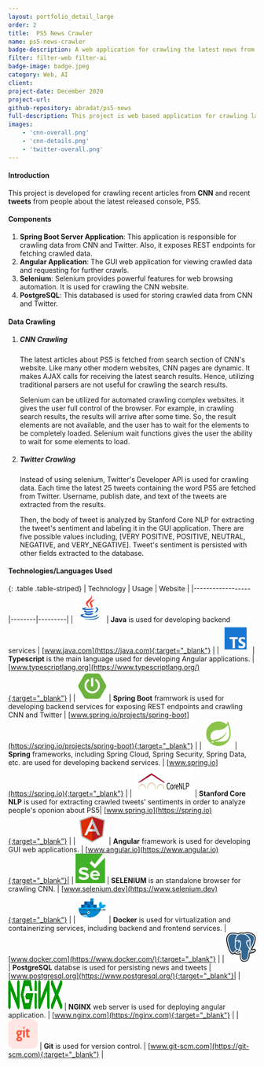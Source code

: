 ```yaml
---
layout: portfolio_detail_large
order: 2
title:  PS5 News Crawler
name: ps5-news-crawler
badge-description: A web application for crawling the latest news from CNN and latest tweets from Twitter about PS5 console.
filter: filter-web filter-ai
badge-image: badge.jpeg
category: Web, AI
client:
project-date: December 2020
project-url:
github-repository: abradat/ps5-news
full-description: This project is web based application for crawling latest news from CNN and latest tweets and analyzing people's oponion about Sony's last gaming console, PS5.
images:
    - 'cnn-overall.png'
    - 'cnn-details.png'
    - 'twitter-overall.png'
---
```

#### Introduction
This project is developed for crawling recent articles from **CNN** and recent **tweets** from people about the latest released console, PS5.

#### Components

1. **Spring Boot Server Application**: This application is responsible for crawling data from CNN and Twitter. Also, it exposes REST endpoints for fetching crawled data.
2. **Angular Application**: The GUI web application for viewing crawled data and requesting for further crawls.
3. **Selenium**: Selenium provides powerful features for web browsing automation. It is used for crawling the CNN website.
4. **PostgreSQL**: This databased is used for storing crawled data from CNN and Twitter.

#### Data Crawling

1. ##### CNN Crawling
    The latest articles about PS5 is fetched from search section of CNN's website. Like many other modern websites, CNN pages are dynamic. It makes AJAX calls for receiving the latest search results. Hence, utilizing traditional parsers are not useful for crawling the search results.  
    
    Selenium can be utilized for automated crawling complex websites. it gives the user full control of the browser. For example, in crawling search results, the results will arrive after some time. So, the result elements are not available, and the user has to wait for the elements to be completely loaded. Selenium wait functions gives the user the ability to wait for some elements to load.
2. ##### Twitter Crawling
    Instead of using selenium, Twitter's Developer API is used for crawling data. Each time the latest 25 tweets containing the word PS5 are fetched from Twitter. Username, publish date, and text of the tweets are extracted from the results.

    Then, the body of tweet is analyzed by Stanford Core NLP for extracting the tweet's sentiment and labeling it in the GUI application. There are five possible values including, [VERY POSITIVE, POSITIVE, NEUTRAL, NEGATIVE, and VERY_NEGATIVE]. Tweet's sentiment is persisted with other fields extracted to the database.

#### Technologies/Languages Used

{: .table .table-striped}
| Technology | Usage | Website |
|------------------|--------|---------|
| <img src="/assets/img/portfolio/technologies/java.png" width="60" height="60"> | **Java** is used for developing backend services | [www.java.com](https://java.com){:target="_blank"} |
| <img src="/assets/img/portfolio/technologies/typescript.png" width="60" height="60"> | **Typescript** is the main language used for developing Angular applications. | [www.typescriptlang.org](https://www.typescriptlang.org/){:target="_blank"} |
| <img src="/assets/img/portfolio/technologies/spring-boot.png" width="60" height="60"> | **Spring Boot** framrwork is used for developing backend services for exposing REST endpoints and crawling CNN and Twitter | [www.spring.io/projects/spring-boot](https://spring.io/projects/spring-boot){:target="_blank"} |
| <img src="/assets/img/portfolio/technologies/spring.png" width="60" height="60"> | **Spring** frameworks, including Spring Cloud, Spring Security, Spring Data, etc. are used for developing backend services. | [www.spring.io](https://spring.io){:target="_blank"} |
| <img src="/assets/img/portfolio/technologies/core-nlp.png" width="120" height="60"> | **Stanford Core NLP** is used for extracting crawled tweets' sentiments in order to analyze people's oponion about PS5| [www.spring.io](https://spring.io){:target="_blank"} |
| <img src="/assets/img/portfolio/technologies/angular.png" width="60" height="60"> | **Angular** framework is used for developing GUI web applications. | [www.angular.io](https://www.angular.io){:target="_blank"}|
| <img src="/assets/img/portfolio/technologies/selenium.png" width="60" height="60"> | **SELENIUM** is an standalone browser for crawling CNN. | [www.selenium.dev](https://www.selenium.dev){:target="_blank"} |
| <img src="/assets/img/portfolio/technologies/docker.png" width="60" height="60"> | **Docker** is used for virtualization and containerizing services, including backend and frontend services. | [www.docker.com](https://www.docker.com/){:target="_blank"} |
| <img src="/assets/img/portfolio/technologies/postgre.png" width="60" height="60"> | **PostgreSQL** databse is used for persisting news and tweets | [www.postgresql.org](https://www.postgresql.org/){:target="_blank"}|
| <img src="/assets/img/portfolio/technologies/nginx.svg" width="110" height="60"> | **NGINX** web server is used for deploying angular application. | [www.nginx.com](https://nginx.com){:target="_blank"} |
| <img src="/assets/img/portfolio/technologies/git.png" width="60" height="60"> | **Git** is used for version control. | [www.git-scm.com](https://git-scm.com){:target="_blank"} |